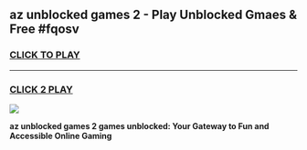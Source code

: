 
## az unblocked games 2 - Play Unblocked Gmaes & Free #fqosv
<h3>
<a href="https://news.freeplayer.one?title=az_unblocked_games_2&ref=03M">CLICK TO PLAY</a></h3>
<hr>

<h3>
<a href="https://news.freeplayer.one?title=az_unblocked_games_2&ref=03M">CLICK 2 PLAY</a>
  
</h3>

<a href="https://news.freeplayer.one?title=az_unblocked_games_2&ref=03M"><img src="https://clearcache.store/games.png"></a>


**az unblocked games 2 games unblocked: Your Gateway to Fun and Accessible Online Gaming**
